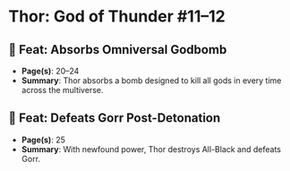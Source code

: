# Thor: God of Thunder #11–12

## 🔹 Feat: Absorbs Omniversal Godbomb
- **Page(s)**: 20–24
- **Summary**: Thor absorbs a bomb designed to kill all gods in every time across the multiverse.

## 🔹 Feat: Defeats Gorr Post-Detonation
- **Page(s)**: 25
- **Summary**: With newfound power, Thor destroys All-Black and defeats Gorr.

